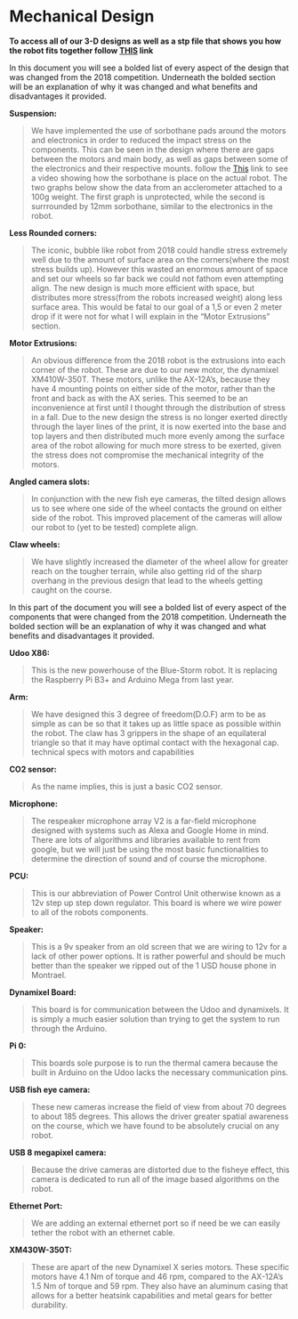 # Mechanical Design

**To access all of our 3-D designs as well as a stp file that shows you how the robot fits together follow [THIS](designs) link**

In this document you will see a bolded list of every aspect of the design that was changed from the 2018 competition. Underneath the bolded section will be an explanation of why it was changed and what benefits and disadvantages it provided.

**Suspension:**

> We have implemented the use of sorbothane pads around the motors and electronics in order to reduced the impact stress on the components. This can be seen in the design where there are gaps between the motors and main body, as well as gaps between some of the electronics and their respective mounts. follow the [This]() link to see a video showing how the sorbothane is place on the actual robot. The two graphs below show the data from an acclerometer attached to a 100g weight. The first graph is unprotected, while the second is surrrounded by 12mm sorbothane, similar to the electronics in the robot.


**Less Rounded corners:**

>The iconic, bubble like robot from 2018 could handle stress extremely well due to the amount of surface area on the corners(where the most stress builds up). However this wasted an enormous amount of space and set our wheels so far back we could not fathom even attempting align. The new design is much more efficient with space, but distributes more stress(from the robots increased weight) along less surface area. This would be fatal to our goal of a 1,5 or even 2 meter drop if it were not for what I will explain in the “Motor Extrusions” section.

**Motor Extrusions:**

>An obvious difference from the 2018 robot is the extrusions into each corner of the robot. These are due to our new motor, the dynamixel XM410W-350T. These motors, unlike the AX-12A’s, because they have 4 mounting points on either side of the motor, rather than the front and back as with the AX series. This seemed to be an inconvenience at first until I thought through the distribution of stress in a fall. Due to the new design the stress is no longer exerted directly through the layer lines of the print, it is now exerted into the base and top layers and then distributed much more evenly among the surface area of the robot allowing for much more stress to be exerted, given the stress does not compromise the mechanical integrity of the motors.

**Angled camera slots:**

>In conjunction with the new fish eye cameras, the tilted design allows us to see where one side of the wheel contacts the ground on either side of the robot. This improved placement of the cameras will allow our robot to (yet to be tested) complete align.

**Claw wheels:**

>We have slightly increased the diameter of the wheel allow for greater reach on the tougher terrain, while also getting rid of the sharp overhang in the previous design that lead to the wheels getting caught on the course.


In this part of the document you will see a bolded list of every aspect of the components that were changed from the 2018 competition. Underneath the bolded section will be an explanation of why it was changed and what benefits and disadvantages it provided.

**Udoo X86:**

>This is the new powerhouse of the Blue-Storm robot. It is replacing the Raspberry Pi B3+ and Arduino Mega from last year. 

**Arm:**

>We have designed this 3 degree of freedom(D.O.F) arm to be as simple as can be so that it takes up as little space as possible within the robot. The claw has 3 grippers in the shape of an equilateral triangle so that it may have optimal contact with the hexagonal cap.
                technical specs with motors and capabilities

**CO2 sensor:**

>As the name implies, this is just a basic CO2 sensor.

**Microphone:**

>The respeaker microphone array V2 is a far-field microphone designed with systems such as Alexa and Google Home in mind. There are lots of algorithms and libraries available to rent from google, but we will just be using the most basic functionalities to determine the direction of sound and of course the microphone.

**PCU:**

>This is our abbreviation of Power Control Unit otherwise known as a 12v step up step down regulator. This board is where we wire power to all of the robots components.

**Speaker:**

>This is a 9v speaker from an old screen that we are wiring to 12v for a lack of other power options. It is rather powerful and should be much better than the speaker we ripped out of the 1 USD house phone in Montrael.

**Dynamixel Board:**

>This board is for communication between the Udoo and dynamixels. It is simply a much easier solution than trying to get the system to run through the Arduino.

**Pi 0:**

>This boards sole purpose is to run the thermal camera because the built in Arduino on the Udoo lacks the necessary communication pins.

**USB fish eye camera:**

>These new cameras increase the field of view from about 70 degrees to about 185 degrees. This allows the driver greater spatial awareness on the course, which we have found to be absolutely crucial on any robot.

**USB 8 megapixel camera:**

>Because the drive cameras are distorted due to the fisheye effect, this camera is dedicated to run all of the image based algorithms on the robot.

**Ethernet Port:**

>We are adding an external ethernet port so if need be we can easily tether the robot with an ethernet cable.

**XM430W-350T:**

>These are apart of the new Dynamixel X series motors. These specific motors have 4.1 Nm of torque and 46 rpm, compared to the AX-12A’s 1.5 Nm of torque and 59 rpm. They also have an aluminum casing that allows for a better heatsink capabilities and metal gears for better durability.
